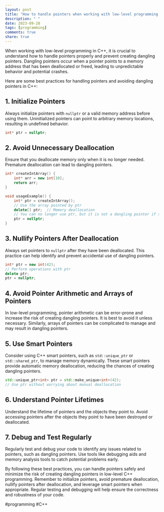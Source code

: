 ```yaml
---
layout: post
title: "How to handle pointers when working with low-level programming and avoid creating dangling pointers in C++"
description: " "
date: 2023-09-28
tags: [programming]
comments: true
share: true
---
```


When working with low-level programming in C++, it is crucial to understand how to handle pointers properly and prevent creating dangling pointers. Dangling pointers occur when a pointer points to a memory address that has been deallocated or freed, leading to unpredictable behavior and potential crashes.

Here are some best practices for handling pointers and avoiding dangling pointers in C++:

## 1. Initialize Pointers
Always initialize pointers with `nullptr` or a valid memory address before using them. Uninitialized pointers can point to arbitrary memory locations, resulting in undefined behavior.

```cpp
int* ptr = nullptr;
```

## 2. Avoid Unnecessary Deallocation
Ensure that you deallocate memory only when it is no longer needed. Premature deallocation can lead to dangling pointers.

```cpp
int* createIntArray() {
    int* arr = new int[10];
    return arr;
}

void usageExample() {
    int* ptr = createIntArray();
    // Use the array pointed by ptr
    delete[] ptr;  // Memory deallocation
    // You can no longer use ptr, but it is not a dangling pointer if set to nullptr
    ptr = nullptr;
}
```

## 3. Nullify Pointers After Deallocation
Always set pointers to `nullptr` after they have been deallocated. This practice can help identify and prevent accidental use of dangling pointers.

```cpp
int* ptr = new int(42);
// Perform operations with ptr
delete ptr;
ptr = nullptr;
```

## 4. Avoid Pointer Arithmetic and Arrays of Pointers
In low-level programming, pointer arithmetic can be error-prone and increase the risk of creating dangling pointers. It is best to avoid it unless necessary. Similarly, arrays of pointers can be complicated to manage and may result in dangling pointers.

## 5. Use Smart Pointers
Consider using C++ smart pointers, such as `std::unique_ptr` or `std::shared_ptr`, to manage memory dynamically. These smart pointers provide automatic memory deallocation, reducing the chances of creating dangling pointers.

```cpp
std::unique_ptr<int> ptr = std::make_unique<int>(42);
// Use ptr without worrying about manual deallocation
```

## 6. Understand Pointer Lifetimes
Understand the lifetime of pointers and the objects they point to. Avoid accessing pointers after the objects they point to have been destroyed or deallocated.

## 7. Debug and Test Regularly
Regularly test and debug your code to identify any issues related to pointers, such as dangling pointers. Use tools like debugging aids and memory analysis tools to catch potential problems early.

By following these best practices, you can handle pointers safely and minimize the risk of creating dangling pointers in low-level C++ programming. Remember to initialize pointers, avoid premature deallocation, nullify pointers after deallocation, and leverage smart pointers when appropriate. Regular testing and debugging will help ensure the correctness and robustness of your code.

#programming #C++
